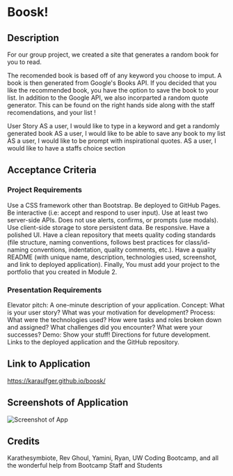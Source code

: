 # Boosk!

## Description
For our group project, we created a site that generates a random book for you to read.

The recomended book is based off of any keyword you choose to imput.
A book is then generated from Google's Books API.
If you decided that you like the recommended book, you have the option to save the book to your list.
In addition to the Google API, we also incorparted a random quote generator.
This can be found on the right hands side along with the staff recomendations, and your list !

User Story
AS a user, I would like to type in a keyword and get a randomly generated book
AS a user, I would like to be able to save any book to my list
AS a user, I would like to be prompt with inspirational quotes.
AS a user, I would like to have a staffs choice section


## Acceptance Criteria

### Project Requirements

Use a CSS framework other than Bootstrap.
Be deployed to GitHub Pages.
Be interactive (i.e: accept and respond to user input).
Use at least two server-side APIs.
Does not use alerts, confirms, or prompts (use modals).
Use client-side storage to store persistent data.
Be responsive.
Have a polished UI.
Have a clean repository that meets quality coding standards (file structure, naming conventions, follows best practices for class/id-naming conventions, indentation, quality comments, etc.).
Have a quality README (with unique name, description, technologies used, screenshot, and link to deployed application).
Finally, You must add your project to the portfolio that you created in Module 2.

### Presentation Requirements

Elevator pitch: A one-minute description of your application.
Concept: What is your user story? What was your motivation for development?
Process: What were the technologies used? How were tasks and roles broken down and assigned? What challenges did you encounter? What were your successes?
Demo: Show your stuff!
Directions for future development.
Links to the deployed application and the GitHub repository.

## Link to Application
https://karaulfger.github.io/boosk/

## Screenshots of Application 
![Screenshot of App](../assets/images/bossk.png1)

## Credits
Karathesymbiote, Rev Ghoul, Yamini, Ryan, UW Coding Bootcamp, and all the wonderful help from Bootcamp Staff and Students
